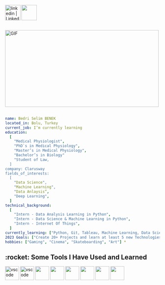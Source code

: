 

[<img align="left" alt="linkedin | LinkedIn" width="50px" 
src="https://raw.githubusercontent.com/peterthehan/peterthehan/master/assets/linkedin.svg" />][linkedin]
[<img align="left" height="50" width="50" src="https://upload.wikimedia.org/wikipedia/commons/7/7e/Gmail_icon_%282020%29.svg" />][gmail]
<br />


[linkedin]: https://www.linkedin.com/in/selim-benek/
[gmail]: mailto:bselimbenek@gmail.com
<br />
<br />
<br />
<img align="up" alt="GIF" src="https://camo.githubusercontent.com/daea39259f445def3d97bc8d522479626d2420f7d127ea2bf0b44b08ff042ad2/68747470733a2f2f692e70696e696d672e636f6d2f6f726967696e616c732f36622f36362f63342f36623636633466333062663632396264326663333061383538613031386334342e676966" width="500" height="250" />
<br />
<br />
```yaml
name: Bedri Selim BENEK
located_in: Bolu, Turkey
current_job: I’m currently learning
education:
  [
    "Medical Physiologist",
    "PhD`s in Medical Physiology",
    "Master’s in Medical Physiology",
    "Bachelor’s in Biology"
    "Student of Law,
  ]
company: Clarusway
fields_of_interests:
  [
    "Data Science",
    "Machine Learning",
    "Data Anlaysis”,
    "Deep Learning",
  ]
technical_background:
  [
    "Intern - Data Analysis Learning in Python",
    "Intern - Data Science & Machine Learning in Python",
    "Intern - Internet Of Things",
  ]
currently_learning: ["Python, Git, Tableau, Machine Learning, Data Science, "]
2023 Goals: ["Create 20+ Projects and learn at least 5 new Technologies."
hobbies: ["Gaming", "Cinema", "Skateboarding", "Art"] *
```
<h2> :rocket:  Some Tools I Have Used and Learned</h2>
<p align="left">
<img src="https://cdn.jsdelivr.net/gh/devicons/devicon/icons/vscode/vscode-original.svg" alt="vscode" width="45" height="45"/>
<img src="https://cdn.jsdelivr.net/gh/devicons/devicon/icons/pandas/pandas-original.svg" alt="vscode" width="45" height="45"/>
<img src="https://cdn.jsdelivr.net/gh/devicons/devicon/icons/python/python-original-wordmark.svg" width="45" height="45"/>
<img src="https://cdn.jsdelivr.net/gh/devicons/devicon/icons/jupyter/jupyter-original-wordmark.svg" width="45" height="45"/>
<img src="https://cdn.jsdelivr.net/gh/devicons/devicon/icons/numpy/numpy-original-wordmark.svg" width="45" height="45"/>
<img src="https://cdn.jsdelivr.net/gh/devicons/devicon/icons/linux/linux-original.svg" width="45" height="45"/>
<img src="https://cdn.jsdelivr.net/gh/devicons/devicon/icons/mysql/mysql-original-wordmark.svg" width="45" height="45"/>
<img src="https://cdn.jsdelivr.net/gh/devicons/devicon/icons/github/github-original-wordmark.svg" width="45" height="45"/>














